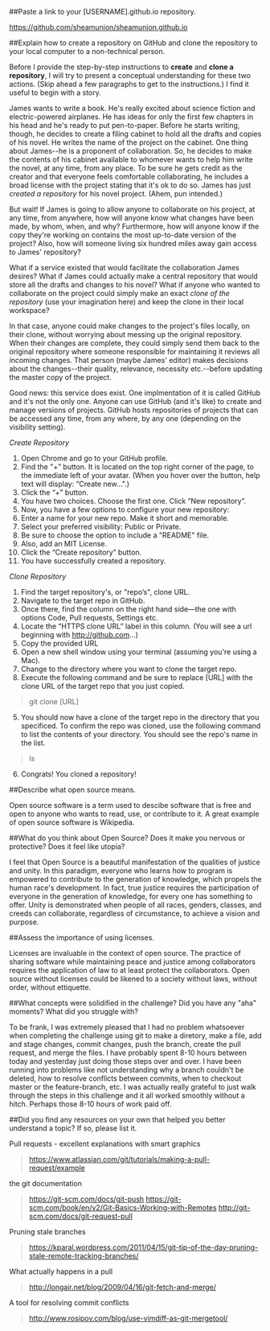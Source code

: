 ##Paste a link to your [USERNAME].github.io repository.

https://github.com/sheamunion/sheamunion.github.io

##Explain how to create a repository on GitHub and clone the repository to your local computer to a non-technical person.

Before I provide the step-by-step instructions to **create** and **clone a repository**, I will try to present a conceptual understanding for these two actions. (Skip ahead a few paragraphs to get to the instructions.) I find it useful to begin with a story.

James wants to write a book. He's really excited about science fiction and electric-powered airplanes. He has ideas for only the first few chapters in his head and he's ready to put pen-to-paper. Before he starts writing, though, he decides to create a filing cabinet to hold all the drafts and copies of his novel. He writes the name of the project on the cabinet. One thing about James--he is a proponent of collaboration. So, he decides to make the contents of his cabinet available to whomever wants to help him write the novel, at any time, from any place. To be sure he gets credit as the creator and that everyone feels comfortable collaborating, he includes a broad license with the project stating that it's ok to do so. James has just *created a repository* for his novel project. (Ahem, pun intended.)

But wait! If James is going to allow anyone to collaborate on his project, at any time, from anywhere, how will anyone know what changes have been made, by whom, when, and why? Furthermore, how will anyone know if the copy they're working on contains the most up-to-date version of the project? Also, how will someone living six hundred miles away gain access to James' repository?

What if a service existed that would facilitate the collaboration James desires? What if James could actually make a central repository that would store all the drafts and changes to his novel? What if anyone who wanted to collaborate on the project could simply make an exact *clone of the  repository* (use your imagination here) and keep the clone in their local workspace?

In that case, anyone could make changes to the project's files locally, on their clone, without worrying about messing up the original repository. When their changes are complete, they could simply send them back to the original repository where someone responsible for maintaining it reviews all incoming changes. That person (maybe James' editor) makes decisions about the changes--their quality, relevance, necessity etc.--before updating the master copy of the project.

Good news: this service does exist. One implmentation of it is called GitHub and it's not the only one. Anyone can use GitHub (and it's like) to create and manage versions of projects. GitHub hosts repositories of projects that can be accessed any time, from any where, by any one (depending on the visibility setting).


*Create Repository*

1. Open Chrome and go to your GitHub profile.
2. Find the "+” button. It is located on the top right corner of the page, to the immediate left of your avatar. (When you hover over the button, help text will display:  “Create new…".)
3. Click the “+” button.
4. You have two choices. Choose the first one. Click “New repository”.
5. Now, you have a few options to configure your new repository:
  1. Enter a name for your new repo. Make it short and memorable.
  2. Select your preferred visibility: Public or Private.
  3. Be sure to choose the option to include a "README" file.
  4. Also, add an MIT License.
6. Click the “Create repository” button.
7. You have successfully created a repository.

*Clone Repository*

1. Find the target repository's, or "repo’s", clone URL.
  1. Navigate to the target repo in GitHub.
  2. Once there, find the column on the right hand side—the one with options Code, Pull requests, Settings etc.
  3. Locate the “HTTPS clone URL” label in this column. (You will see a url beginning with http://github.com...)
  4. Copy the provided URL
2. Open a new shell window using your terminal (assuming you're using a Mac).
3. Change to the directory where you want to clone the target repo.
4. Execute the following command and be sure to replace [URL] with the clone URL of the target repo that you just copied.

  > git clone [URL]

5. You should now have a clone of the target repo in the directory that you specificed. To confirm the repo was cloned, use the following command to list the contents of your directory. You should see the repo's name in the list.

  > ls

6. Congrats! You cloned a repository!


##Describe what open source means.

Open source software is a term used to descibe software that is free and open to anyone who wants to read, use, or contribute to it. A great example of open source software is Wikipedia.

##What do you think about Open Source? Does it make you nervous or protective? Does it feel like utopia?

I feel that Open Source is a beautiful manifestation of the qualities of justice and unity. In this paradigm, everyone who learns how to program is empowered to contribute to the generation of knowledge, which propels the human race's development. In fact, true justice requires the participation of everyone in the generation of knowledge, for every one has something to offer. Unity is demonstrated when people of all races, genders, classes, and creeds can collaborate, regardless of circumstance, to achieve a vision and purpose.

##Assess the importance of using licenses.

Licenses are invaluable in the context of open source. The practice of sharing software while maintaining peace and justice among collaborators requires the application of law to at least protect the collaborators. Open source without licenses could be likened to a society without laws, without order, without ettiquette.

##What concepts were solidified in the challenge? Did you have any "aha" moments? What did you struggle with?

To be frank, I was extremely pleased that I had no problem whatsoever when completing the challenge using git to make a diretory, make a file, add and stage changes, commit changes, push the branch, create the pull request, and merge the files. I have probably spent 8-10 hours between today and yesterday just doing those steps over and over. I have been running into problems like not understanding why a branch couldn't be deleted, how to resolve conflicts between commits, when to checkout master or the feature-branch, etc. I was actually really grateful to just walk through the steps in this challenge and it all worked smoothly without a hitch. Perhaps those 8-10 hours of work paid off.

##Did you find any resources on your own that helped you better understand a topic? If so, please list it.

Pull requests - excellent explanations with smart graphics

> https://www.atlassian.com/git/tutorials/making-a-pull-request/example

the git documentation

> https://git-scm.com/docs/git-push
> https://git-scm.com/book/en/v2/Git-Basics-Working-with-Remotes
> http://git-scm.com/docs/git-request-pull

Pruning stale branches

> https://kparal.wordpress.com/2011/04/15/git-tip-of-the-day-pruning-stale-remote-tracking-branches/

What actually happens in a pull

> http://longair.net/blog/2009/04/16/git-fetch-and-merge/

A tool for resolving commit conflicts

> http://www.rosipov.com/blog/use-vimdiff-as-git-mergetool/

